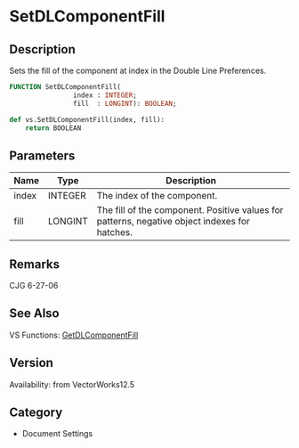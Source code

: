 # SetDLComponentFill

## Description
Sets the fill of the component at index in the Double Line Preferences.

```pascal
FUNCTION SetDLComponentFill(
				index : INTEGER;
				fill  : LONGINT): BOOLEAN;
```

```python
def vs.SetDLComponentFill(index, fill):
    return BOOLEAN
```

## Parameters
|Name|Type|Description|
|---|---|---|
|index|INTEGER|The index of the component.|
|fill|LONGINT|The fill of the component.  Positive values for patterns, negative object indexes for hatches.|

## Remarks
CJG 6-27-06

## See Also
VS Functions:
[GetDLComponentFill](GetDLComponentFill.md)

## Version
Availability: from VectorWorks12.5

## Category
* Document Settings

